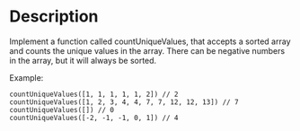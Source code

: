 # Description
Implement a function called countUniqueValues, that accepts a sorted array and counts the unique values in the array.
There can be negative numbers in the array, but it will always be sorted.

Example:

```
countUniqueValues([1, 1, 1, 1, 1, 2]) // 2
countUniqueValues([1, 2, 3, 4, 4, 7, 7, 12, 12, 13]) // 7
countUniqueValues([]) // 0
countUniqueValues([-2, -1, -1, 0, 1]) // 4
```